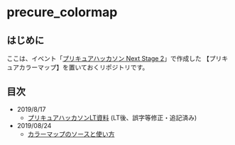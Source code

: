 # precure_colormap

## はじめに
ここは、イベント「[プリキュアハッカソン Next Stage 2](https://cure-hack.connpass.com/event/136914/)」で作成した
【プリキュアカラーマップ】を置いておくリポジトリです。

## 目次

 * 2019/8/17
   * [プリキュアハッカソンLT資料](./20190817/precure_colormap.ipynb) (LT後、誤字等修正・追記済み)
 * 2019/08/24 
   * [カラーマップのソースと使い方](./20190824)
